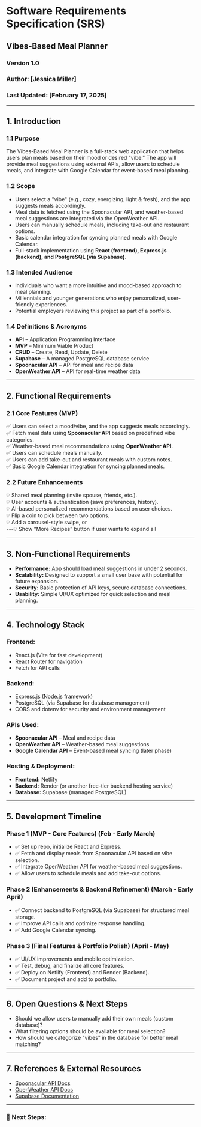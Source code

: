 # Software Requirements Specification (SRS)
## Vibes-Based Meal Planner
### Version 1.0
### Author: [Jessica Miller]
### Last Updated: [February 17, 2025]

---

## **1. Introduction**
### **1.1 Purpose**
The Vibes-Based Meal Planner is a full-stack web application that helps users plan meals based on their mood or desired "vibe." The app will provide meal suggestions using external APIs, allow users to schedule meals, and integrate with Google Calendar for event-based meal planning.

### **1.2 Scope**
- Users select a "vibe" (e.g., cozy, energizing, light & fresh), and the app suggests meals accordingly.
- Meal data is fetched using the Spoonacular API, and weather-based meal suggestions are integrated via the OpenWeather API.
- Users can manually schedule meals, including take-out and restaurant options.
- Basic calendar integration for syncing planned meals with Google Calendar.
- Full-stack implementation using **React (frontend), Express.js (backend), and PostgreSQL (via Supabase)**.

### **1.3 Intended Audience**
- Individuals who want a more intuitive and mood-based approach to meal planning.
- Millennials and younger generations who enjoy personalized, user-friendly experiences.
- Potential employers reviewing this project as part of a portfolio.

### **1.4 Definitions & Acronyms**
- **API** – Application Programming Interface
- **MVP** – Minimum Viable Product
- **CRUD** – Create, Read, Update, Delete
- **Supabase** – A managed PostgreSQL database service
- **Spoonacular API** – API for meal and recipe data
- **OpenWeather API** – API for real-time weather data

---

## **2. Functional Requirements**
### **2.1 Core Features (MVP)**
✅ Users can select a mood/vibe, and the app suggests meals accordingly.  
✅ Fetch meal data using **Spoonacular API** based on predefined vibe categories.  
✅ Weather-based meal recommendations using **OpenWeather API**.  
✅ Users can schedule meals manually.  
✅ Users can add take-out and restaurant meals with custom notes.  
✅ Basic Google Calendar integration for syncing planned meals.  

### **2.2 Future Enhancements**
💡 Shared meal planning (invite spouse, friends, etc.).  
💡 User accounts & authentication (save preferences, history).  
💡 AI-based personalized recommendations based on user choices.  
💡 Flip a coin to pick between two options.  
💡 Add a carousel-style swipe, or  
---💡 Show “More Recipes” button if user wants to expand all

---

## **3. Non-Functional Requirements**
- **Performance:** App should load meal suggestions in under 2 seconds.
- **Scalability:** Designed to support a small user base with potential for future expansion.
- **Security:** Basic protection of API keys, secure database connections.
- **Usability:** Simple UI/UX optimized for quick selection and meal planning.

---

## **4. Technology Stack**
### **Frontend:**
- React.js (Vite for fast development)
- React Router for navigation
- Fetch for API calls

### **Backend:**
- Express.js (Node.js framework)
- PostgreSQL (via Supabase for database management)
- CORS and dotenv for security and environment management

### **APIs Used:**
- **Spoonacular API** – Meal and recipe data
- **OpenWeather API** – Weather-based meal suggestions
- **Google Calendar API** – Event-based meal syncing (later phase)

### **Hosting & Deployment:**
- **Frontend:** Netlify
- **Backend:** Render (or another free-tier backend hosting service)
- **Database:** Supabase (managed PostgreSQL)

---

## **5. Development Timeline**
### **Phase 1 (MVP - Core Features) (Feb - Early March)**
- ✅ Set up repo, initialize React and Express.
- ✅ Fetch and display meals from Spoonacular API based on vibe selection.
- ✅ Integrate OpenWeather API for weather-based meal suggestions.
- ✅ Allow users to schedule meals and add take-out options.

### **Phase 2 (Enhancements & Backend Refinement) (March - Early April)**
- ✅ Connect backend to PostgreSQL (via Supabase) for structured meal storage.
- ✅ Improve API calls and optimize response handling.
- ✅ Add Google Calendar syncing.

### **Phase 3 (Final Features & Portfolio Polish) (April - May)**
- ✅ UI/UX improvements and mobile optimization.
- ✅ Test, debug, and finalize all core features.
- ✅ Deploy on Netlify (Frontend) and Render (Backend).
- ✅ Document project and add to portfolio.

---

## **6. Open Questions & Next Steps**
- Should we allow users to manually add their own meals (custom database)?
- What filtering options should be available for meal selection?
- How should we categorize "vibes" in the database for better meal matching?

---

## **7. References & External Resources**
- [Spoonacular API Docs](https://spoonacular.com/food-api)
- [OpenWeather API Docs](https://openweathermap.org/api)
- [Supabase Documentation](https://supabase.com/docs)

---

### **📌 Next Steps:**


